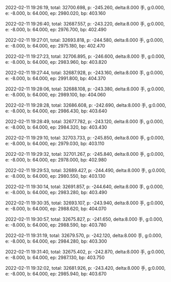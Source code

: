 2022-02-11 19:26:19, total: 32700.698, p: -245.260, delta:8.000 手, g:0.000, e: -8.000, b: 64.000, ep: 2980.020, bp: 403.160

2022-02-11 19:26:40, total: 32687.557, p: -243.220, delta:8.000 手, g:0.000, e: -8.000, b: 64.000, ep: 2976.700, bp: 402.490

2022-02-11 19:27:01, total: 32693.818, p: -244.580, delta:8.000 手, g:0.000, e: -8.000, b: 64.000, ep: 2975.180, bp: 402.470

2022-02-11 19:27:23, total: 32706.895, p: -246.600, delta:8.000 手, g:0.000, e: -8.000, b: 64.000, ep: 2983.960, bp: 403.820

2022-02-11 19:27:44, total: 32687.928, p: -243.160, delta:8.000 手, g:0.000, e: -8.000, b: 64.000, ep: 2991.800, bp: 404.370

2022-02-11 19:28:06, total: 32688.108, p: -243.380, delta:8.000 手, g:0.000, e: -8.000, b: 64.000, ep: 2989.100, bp: 404.060

2022-02-11 19:28:28, total: 32686.608, p: -242.690, delta:8.000 手, g:0.000, e: -8.000, b: 64.000, ep: 2986.430, bp: 403.640

2022-02-11 19:28:49, total: 32677.782, p: -243.120, delta:8.000 手, g:0.000, e: -8.000, b: 64.000, ep: 2984.320, bp: 403.430

2022-02-11 19:29:10, total: 32703.733, p: -245.850, delta:8.000 手, g:0.000, e: -8.000, b: 64.000, ep: 2979.030, bp: 403.110

2022-02-11 19:29:32, total: 32701.267, p: -245.840, delta:8.000 手, g:0.000, e: -8.000, b: 64.000, ep: 2978.000, bp: 402.980

2022-02-11 19:29:53, total: 32689.427, p: -244.490, delta:8.000 手, g:0.000, e: -8.000, b: 64.000, ep: 2980.550, bp: 403.130

2022-02-11 19:30:14, total: 32691.857, p: -244.640, delta:8.000 手, g:0.000, e: -8.000, b: 64.000, ep: 2983.280, bp: 403.490

2022-02-11 19:30:35, total: 32693.107, p: -243.940, delta:8.000 手, g:0.000, e: -8.000, b: 64.000, ep: 2988.620, bp: 404.070

2022-02-11 19:30:57, total: 32675.827, p: -241.650, delta:8.000 手, g:0.000, e: -8.000, b: 64.000, ep: 2988.590, bp: 403.780

2022-02-11 19:31:19, total: 32679.570, p: -242.120, delta:8.000 手, g:0.000, e: -8.000, b: 64.000, ep: 2984.280, bp: 403.300

2022-02-11 19:31:40, total: 32675.402, p: -242.870, delta:8.000 手, g:0.000, e: -8.000, b: 64.000, ep: 2987.130, bp: 403.750

2022-02-11 19:32:02, total: 32681.926, p: -243.420, delta:8.000 手, g:0.000, e: -8.000, b: 64.000, ep: 2985.940, bp: 403.670
